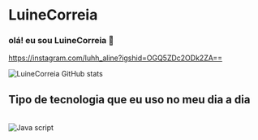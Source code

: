 # LuineCorreia 

### olá! eu sou LuineCorreia 👋

https://instagram.com/luhh_aline?igshid=OGQ5ZDc2ODk2ZA==

![LuineCorreia GitHub stats](https://github-readme-stats.vercel.app/api?username=LuineCorreia&show_icons=true&theme=radical)

## Tipo de tecnologia que eu uso no meu dia a dia

   <div style ="display: inline_block">
<br/>
<img aling="center" alt="Java script"
src="https://img.shields.io/badge/Java-00599C?style=for-the-badge&logo=c&logoColor=white"/>
</div> 